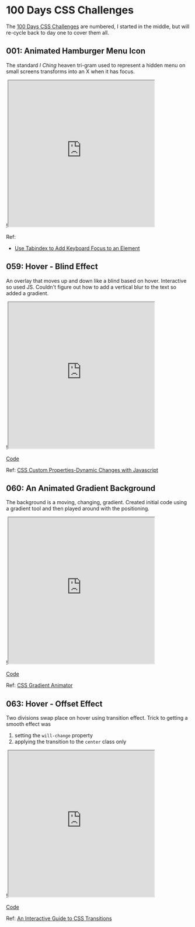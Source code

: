 # 100 Days CSS Challenges

The [100 Days CSS Challenges](https://100dayscss.com/) are numbered, I started
in the middle, but will re-cycle back to day one to cover them all.

## 001: Animated Hamburger Menu Icon

The standard _I Ching_ heaven tri-gram used to represent a hidden menu on small
screens transforms into an X when it has focus.

<span align="center">
 !<iframe
   src="https://janegca.github.io/css-challenges/001-hamburger-icon/index.html"
   style="width:400px; height:400px;"
    scrolling="no"
 ></iframe>
</span>

Ref:

- [Use Tabindex to Add Keyboard Focus to an Element](https://www.youtube.com/watch?v=7XbsQlwyHYw)

## 059: Hover - Blind Effect

An overlay that moves up and down like a blind based on hover. Interactive so
used JS. Couldn't figure out how to add a vertical blur to the text so added a
gradient.

<span align="center">
 !<iframe
   src="https://janegca.github.io/css-challenges/059-hover-blind/index.html"
   style="width:400px; height:400px;"
    scrolling="no"
 ></iframe>
</span>

[Code](https://github.com/janegca/css-challenges/tree/main/059-hover-blind)

Ref:
[CSS Custom Properties-Dynamic Changes with Javascript](https://vanseodesign.com/css/custom-properties-and-javascript/)

## 060: An Animated Gradient Background

The background is a moving, changing, gradient. Created initial code using a
gradient tool and then played around with the positioning.

<span align="center">
 !<iframe
   src="https://janegca.github.io/css-challenges/060-animated-grad-bg/index.html"
   style="width:400px; height:400px;"
    scrolling="no"
 ></iframe>
</span>

[Code](https://github.com/janegca/css-challenges/tree/main/060-animated-grad-bg)

Ref: [CSS Gradient Animator](https://www.gradient-animator.com/)

## 063: Hover - Offset Effect

Two divisions swap place on hover using transition effect. Trick to getting a
smooth effect was

1. setting the `will-change` property
1. applying the transition to the `center` class only

<span align="center">
 !<iframe
   src="https://janegca.github.io/css-challenges/063-hover-offset"
   style="width:400px; height:400px;"
    scrolling="no"
 ></iframe>
</span>

[Code](https://github.com/janegca/css-challenges/tree/main/063-hover-offset)

Ref:
[An Interactive Guide to CSS Transitions](https://www.joshwcomeau.com/animation/css-transitions/)
